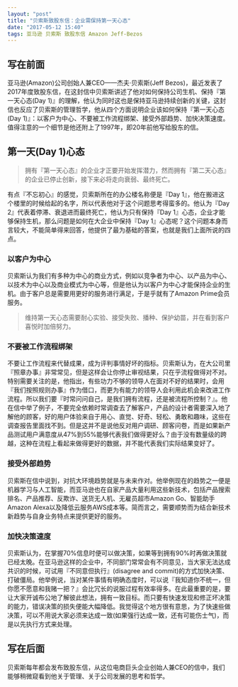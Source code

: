 ```yaml
---
layout: "post"
title: "贝索斯致股东信：企业需保持第一天心态"
date: "2017-05-12 15:40"
tags: 亚马逊 贝索斯 致股东信 Amazon Jeff-Bezos
---
```


## 写在前面

亚马逊(Amazon)公司创始人兼CEO——杰夫·贝索斯(Jeff Bezos)，最近发表了2017年度致股东信，在这封信中贝索斯讲述了他对如何保持公司生机、保持『第一天心态(Day 1)』的理解，他认为同时这也是保持亚马逊持续创新的关键，这封信也反应了贝索斯的管理哲学，他从四个方面说明企业该如何保持『第一天心态(Day 1)』：以客户为中心、不要被工作流程绑架、接受外部趋势、加快决策速度。值得注意的一个细节是他还附上了1997年，即20年前他写给股东的信。

## 第一天(Day 1)心态

> 拥有『第一天心态』的企业才正要开始发挥潜力，然而拥有『第二天心态』的企业已停止创新，接下来必将走向衰弱、最终死亡。

有点『不忘初心』的感觉，贝索斯所在的办公楼名称便是『Day 1』，他在搬进这个楼里的时候给起的名字，所以代表他对于这个问题思考得蛮多的。他认为『Day 2』代表着停滞、衰退进而最终死亡，他认为只有保持『Day 1』心态，企业才能够保持生机，那么问题是如何在大企业中保持『Day 1』心态呢？这个问题本身而言较大，不能简单得来回答，他提供了最为基础的答案，也就是我们上面所说的四点。

### 以客户为中心

贝索斯认为我们有多种为中心的商业方式，例如以竞争者为中心、以产品为中心、以技术为中心以及商业模式为中心等，但是他认为以客户为中心才能保持企业的生机。由于客户总是需要用更好的服务进行满足，于是乎就有了Amazon Prime会员服务。

> 维持第一天心态需要耐心实验、接受失败、播种、保护幼苗，并在看到客户喜悦时加倍努力。

### 不要被工作流程绑架

不要让工作流程来代替成果，成为评判事情好坏的指标。贝索斯认为，在大公司里『照章办事』非常常见，但是这样会让你停止审视结果，只在乎流程做得对不对。特别需要关注的是，他指出，有些功力不够的领导人在面对不好的结果时，会用『我们按照规则办事』作为借口，而更为有能力的领导人会利用此机会来改进工作流程。所以我们要『时常问问自己，是我们拥有流程，还是被流程所控制？』。他在信中举了例子，不要完全依赖时常调查去了解客户，产品的设计者需要深入地了解他的顾客，好的用户体验来自于用心、直觉、好奇、轻松、勇敢和趣味，这些在调查报告里面找不到。但是这并不是说他反对用户调研、顾客问卷，而是如果新产品测试用户满意度从47%到55%能够代表我们做得更好么？由于没有数量级的跨越，这种在流程上看起来做得更好的数据，并不能代表我们实际结果变好了。

### 接受外部趋势

贝索斯在信中说到，对抗大环境趋势就是与未来作对。他举例现在的趋势之一便是机器学习与人工智能，而亚马逊也在自家产品大量利用这些新技术，包括产品搜索排名、产品推荐、反欺诈、送货无人机、无雇员超市Amazon Go、智能助手Amazon Alexa以及降低云服务AWS成本等。简而言之，需要顺势而为结合新技术新趋势与自身业务特点来提供更好的服务。

### 加快决策速度

贝索斯认为，在掌握70%信息时便可以做决策，如果等到拥有90%时再做决策就已经太晚。在亚马逊这样的企业中，不同部门常常会有不同意见，当大家无法达成共识的时候，可试用『不同意但执行』(disagree and commit)的方式加快决策、打破僵局。他举例说，当对某件事情有明确态度时，可以说『我知道你不统一，但你愿不愿意和我赌一把？』会比冗长的说服过程有效率得多。在此最重要的是，要让大家开诚布公地了解彼此想法，拥有一致目标。而只要有快速发现和修正坏决策的能力，错误决策的损失便能大幅降低。我觉得这个地方很有意思，为了快速些做决策，可以不用说大家必须来达成一致(如果强行达成一致，还有可能伤士气)，而是以先执行方式来处理。

## 写在后面

贝索斯每年都会发布致股东信，从这位电商巨头企业创始人兼CEO的信中，我们能够稍微窥看到他关于管理、关于公司发展的思考和哲学。
